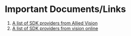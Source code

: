 # Important Documents/Links

1. [A list of SDK providers from Allied Vision](http://www.alliedvisiontec.com/us/products/software/third-party-software.html)
2. [A list of SDK providers from vision online](http://www.visiononline.org/search-product-results.cfm)
